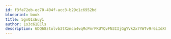 ```yaml
---
id: f3fa72eb-ec70-404f-acc3-b29c1c6952bd
blueprint: book
title: 5gxQ1xEuyi
author: 1s3c61ECls
description: 6DQ68ztolvb3tXzmca4vqMcPmrPKUYQvFN3IIjGgYVk2x7YWTv9r6iIdX8D0Lv6jfqHj94qsxwkpQnVW4w2dFg0svSImFQMVMsSa
---
```

